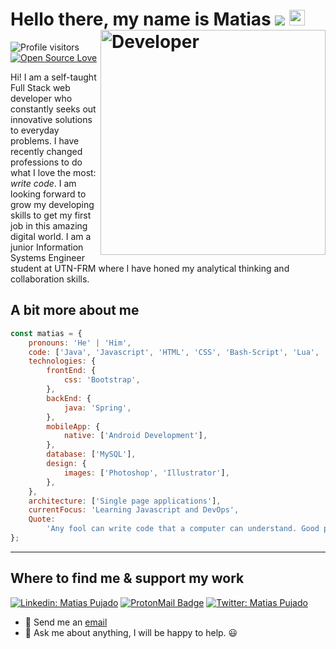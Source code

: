 # Hello there, my name is Matias <img src="https://pronoun.cyou/x/y?subject=He&object=Him&height=20"> <img src="https://media.giphy.com/media/hvRJCLFzcasrR4ia7z/giphy.gif" width="25px"> <img width="360" src="https://media3.giphy.com/media/qgQUggAC3Pfv687qPC/giphy.gif?cid=790b7611a951d538e3975b605f36a408d6a8b74bd6bc91a1&rid=giphy.gif&ct=g" alt="Developer" align="right" >

![Profile visitors](https://visitor-badge.glitch.me/badge?style=flat-square&page_id=matiaspujado.matiaspujado&left_color=gray&right_color=blue)
[![Open Source Love](https://badges.frapsoft.com/os/v1/open-source.svg?v=102)](https://github.com/ellerbrock/open-source-badge/)

Hi! I am a self-taught Full Stack web developer who constantly seeks out innovative solutions to everyday problems. I have recently changed professions to do what I love the most: _write code_. I am looking forward to grow my developing skills to get my first job in this amazing digital world.
I am a junior Information Systems Engineer student at UTN-FRM where I have honed my analytical thinking and collaboration skills.

## A bit more about me

```javascript
const matias = {
	pronouns: 'He' | 'Him',
	code: ['Java', 'Javascript', 'HTML', 'CSS', 'Bash-Script', 'Lua', 'C', 'C++', 'C#'],
	technologies: {
		frontEnd: {
			css: 'Bootstrap',
		},
		backEnd: {
			java: 'Spring',
		},
		mobileApp: {
			native: ['Android Development'],
		},
		database: ['MySQL'],
		design: {
			images: ['Photoshop', 'Illustrator'],
		},
	},
	architecture: ['Single page applications'],
	currentFocus: 'Learning Javascript and DevOps',
	Quote:
		'Any fool can write code that a computer can understand. Good programmers write code that humans can understand.  – Martin Fowler',
};
```

---

## Where to find me & support my work

[![Linkedin: Matias Pujado](https://img.shields.io/badge/-matiaspujado-blue?style=flat-square&logo=Linkedin&logoColor=white&link=https://www.linkedin.com/in/pujadomatias/)](https://www.linkedin.com/in/pujadomatias/)
[![ProtonMail Badge](https://img.shields.io/badge/-matiaspujado@pm.me-c14438?style=flat-square&logo=ProtonMail&logoColor=white&color=000118&link=mailto:matiaspujado@pm.me)](mailto:matiaspujado@pm.me)
[![Twitter: Matias Pujado](https://img.shields.io/twitter/url?style=social&url=https%3A%2F%2Ftwitter.com%2Fmatiaspujado)](https://twitter.com/matiaspujado)

- 💼 Send me an [email](mailto:matiaspujado@pm.me)
- 💬 Ask me about anything, I will be happy to help. :smiley:
